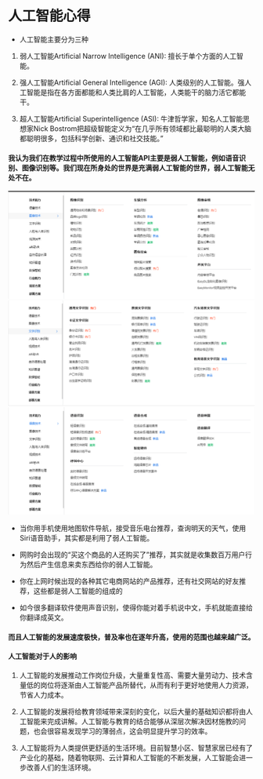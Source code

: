 # 人工智能心得

+ 人工智能主要分为三种

1. 弱人工智能Artificial Narrow Intelligence (ANI): 擅长于单个方面的人工智能。

2. 强人工智能Artificial General Intelligence (AGI): 人类级别的人工智能。强人工智能是指在各方面都能和人类比肩的人工智能，人类能干的脑力活它都能干。

3. 超人工智能Artificial Superintelligence (ASI): 牛津哲学家，知名人工智能思想家Nick Bostrom把超级智能定义为“在几乎所有领域都比最聪明的人类大脑都聪明很多，包括科学创新、通识和社交技能。”

#### 我认为我们在教学过程中所使用的人工智能API主要是弱人工智能，例如语音识别、图像识别等。我们现在所身处的世界是充满弱人工智能的世界，弱人工智能无处不在。
![图像识别](https://raw.githubusercontent.com/DLIERBA/AI_Experience/master/images/%E5%9B%BE%E5%83%8F%E8%AF%86%E5%88%AB.png)
![文字识别](https://raw.githubusercontent.com/DLIERBA/AI_Experience/master/images/%E6%96%87%E5%AD%97%E8%AF%86%E5%88%AB.png)
![语音识别](https://raw.githubusercontent.com/DLIERBA/AI_Experience/master/images/%E8%AF%AD%E9%9F%B3%E8%AF%86%E5%88%AB.png)

+ 当你用手机使用地图软件导航，接受音乐电台推荐，查询明天的天气，使用Siri语音助手，其实都是利用了弱人工智能。

+ 网购时会出现的“买这个商品的人还购买了”推荐，其实就是收集数百万用户行为然后产生信息来卖东西给你的弱人工智能。

+ 你在上网时候出现的各种其它电商网站的产品推荐，还有社交网站的好友推荐，这些都是弱人工智能的组成的

+ 如今很多翻译软件使用声音识别，使得你能对着手机说中文，手机就能直接给你翻译成英文。 

#### 而且人工智能的发展速度极快，普及率也在逐年升高，使用的范围也越来越广泛。

#### 人工智能对于人的影响

1. 人工智能的发展推动工作岗位升级，大量重复性高、需要大量劳动力、技术含量低的岗位将逐渐由人工智能产品所替代，从而有利于更好地使用人力资源，节省人力成本。

2. 人工智能的发展将给教育领域带来深刻的变化，以后大量的基础知识都将由人工智能来完成讲解。人工智能与教育的结合能够从深层次解决因材施教的问题，也会很容易发现学习的薄弱点，这会明显提升学习的效率。

3. 人工智能将为人类提供更舒适的生活环境。目前智慧小区、智慧家居已经有了产业化的基础，随着物联网、云计算和人工智能的不断发展，人工智能会进一步改善人们的生活环境。
